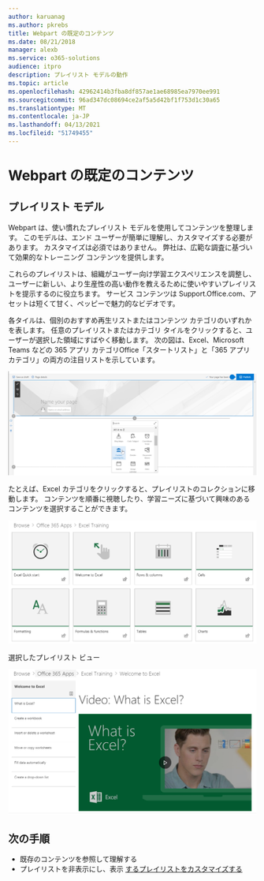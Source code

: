 ```yaml
---
author: karuanag
ms.author: pkrebs
title: Webpart の既定のコンテンツ
ms.date: 08/21/2018
manager: alexb
ms.service: o365-solutions
audience: itpro
description: プレイリスト モデルの動作
ms.topic: article
ms.openlocfilehash: 42962414b3fba8df857ae1ae68985ea7970ee991
ms.sourcegitcommit: 96ad347dc08694ce2af5a5d42bf1f753d1c30a65
ms.translationtype: MT
ms.contentlocale: ja-JP
ms.lasthandoff: 04/13/2021
ms.locfileid: "51749455"
---
```

# <a name="webpart-default-content"></a>Webpart の既定のコンテンツ

## <a name="the-playlist-model"></a>プレイリスト モデル

Webpart は、使い慣れたプレイリスト モデルを使用してコンテンツを整理します。  このモデルは、エンド ユーザーが簡単に理解し、カスタマイズする必要があります。  カスタマイズは必須ではありません。  弊社は、広範な調査に基づいて効果的なトレーニング コンテンツを提供します。

これらのプレイリストは、組織がユーザー向け学習エクスペリエンスを調整し、ユーザーに新しい、より生産性の高い動作を教えるために使いやすいプレイリストを提示するのに役立ちます。 サービス コンテンツは Support.Office.com、アセットは短くて甘く、ペッピーで魅力的なビデオです。 

各タイルは、個別のおすすめ再生リストまたはコンテンツ カテゴリのいずれかを表します。 任意のプレイリストまたはカテゴリ タイルをクリックすると、ユーザーが選択した領域にすばやく移動します。 次の図は、Excel、Microsoft Teams などの 365 アプリ カテゴリOffice「スタートリスト」と「365 アプリカテゴリ」の両方の注目リストを示しています。 

![Webpart の既定のビュー](media/clo365addwebpart.png)

たとえば、Excel カテゴリをクリックすると、プレイリストのコレクションに移動します。  コンテンツを順番に視聴したり、学習ニーズに基づいて興味のあるコンテンツを選択することができます。 

![Webpart プレイリスト](media/clo365exceltraining.png)

選択したプレイリスト ビュー

![Excel プレイリスト](media/clo365excelplaylist.png)

## <a name="next-steps"></a>次の手順

- 既存のコンテンツを参照して理解する
- プレイリストを非表示にし、表示 [するプレイリストをカスタマイズする](custom_hideshowplaylists.md)

